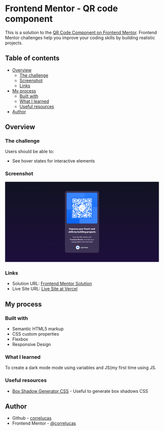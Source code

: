 # Frontend Mentor - QR code component

This is a solution to the [QR Code Component on Frontend Mentor](https://www.frontendmentor.io/challenges/qr-code-component-iux_sIO_H). Frontend Mentor challenges help you improve your coding skills by building realistic projects. 

## Table of contents

- [Overview](#overview)
  - [The challenge](#the-challenge)
  - [Screenshot](#screenshot)
  - [Links](#links)
- [My process](#my-process)
  - [Built with](#built-with)
  - [What I learned](#what-i-learned)
  - [Useful resources](#useful-resources)
- [Author](#author)


## Overview

### The challenge

Users should be able to:

- See hover states for interactive elements

### Screenshot

![](./screenshot/screenshot-desktop.png)



### Links

- Solution URL: [Frontend Mentor Solution](https://www.frontendmentor.io/solutions/qr-code-component-SJkAUS-Iq)
- Live Site URL: [Live Site at Vercel](https://qr-code-component-f22bx2oqb-correlucas.vercel.app/)


## My process

### Built with

- Semantic HTML5 markup
- CSS custom properties
- Flexbox
- Responsive Design


### What I learned

To create a dark mode mode using variables and JS(my first time using JS.

### Useful resources

- [Box Shadow Generator CSS](https://html-css-js.com/css/generator/box-shadow/) - Useful to generate box shadows CSS



## Author
- Github - [correlucas](https://github.com/correlucas/order-summary-component)
- Frontend Mentor - [@correlucas](https://www.frontendmentor.io/profile/correlucas)




